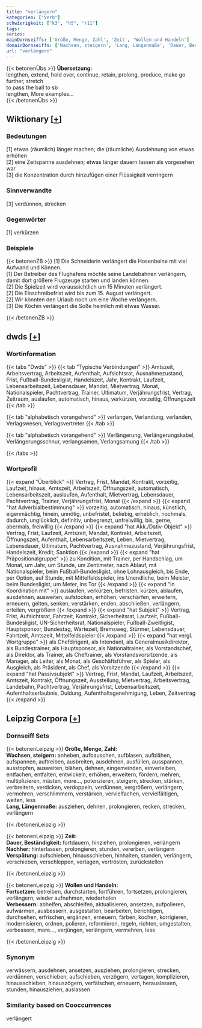 ```yaml
---
title: "verlängern"
kategorien: ["Verb"]
schwierigkeit: ["k3", "h5", "r11"]
tags:
series:
mainDornseiffs: ['Größe, Menge, Zahl', 'Zeit', 'Wollen und Handeln']
domainDornseiffs: ['Wachsen, steigern', 'Lang, Längenmaße', 'Dauer, Beständigkeit', 'Nachher', 'Verspätung', 'Fortsetzen', 'Verbessern']
url: "verlängern"
---
```


{{< betonenÜbs >}}
**Übersetzung:**  
lengthen, extend, hold over, continue, retain, prolong, produce, make go further, stretch  
to pass the ball to sb  
lengthen, More examples...  
{{< /betonenÜbs >}}

## Wiktionary [[+](https://de.wiktionary.org/wiki/verlängern)]

### Bedeutungen
[1] etwas (räumlich) länger machen; die (räumliche) Ausdehnung von etwas erhöhen  
[2] eine Zeitspanne ausdehnen; etwas länger dauern lassen als vorgesehen war  
[3] die Konzentration durch hinzufügen einer Flüssigkeit verringern  

### Sinnverwandte
[3] verdünnen, strecken  

### Gegenwörter
[1] verkürzen  

### Beispiele
{{< betonenZB >}}
[1] Die Schneiderin verlängert die Hosenbeine mit viel Aufwand und Können.  
[1] Der Betreiber des Flughafens möchte seine Landebahnen verlängern, damit dort größere Flugzeuge starten und landen können.  
[2] Die Spielzeit wird voraussichtlich um 15 Minuten verlängert.  
[2] Die Einschreibefrist wird bis zum 15. August verlängert.  
[2] Wir könnten den Urlaub noch um eine Woche verlängern.  
[3] Die Köchin verlängert die Soße heimlich mit etwas Wasser.  

{{< /betonenZB >}}


## dwds [[+](https://www.dwds.de/wb/verlängern)]

### Wortinformation
{{< tabs "Dwds" >}}
{{< tab "Typische Verbindungen" >}}
Amtszeit, Arbeitsvertrag, Arbeitszeit, Aufenthalt, Aufsichtsrat, Ausnahmezustand, Frist, Fußball-Bundesligist, Handelszeit, Jahr, Kontrakt, Laufzeit, Lebensarbeitszeit, Lebensdauer, Mandat, Mietvertrag, Monat, Nationalspieler, Pachtvertrag, Trainer, Ultimatum, Verjährungsfrist, Vertrag, Zeitraum, auslaufen, automatisch, hinaus, verkürzen, vorzeitig, Öffnungszeit
{{< /tab >}}

{{< tab "alphabetisch vorangehend" >}}
verlangen, Verlandung, verlanden, Verlagswesen, Verlagsvertreter
{{< /tab >}}

{{< tab "alphabetisch vorangehend" >}}
Verlängerung, Verlängerungskabel, Verlängerungsschnur, verlangsamen, Verlangsamung
{{< /tab >}}

{{< /tabs >}}

### Wortprofil
{{< expand "Überblick" >}} Vertrag, Frist, Mandat, Kontrakt, vorzeitig, Laufzeit, hinaus, Amtszeit, Arbeitszeit, Öffnungszeit, automatisch, Lebensarbeitszeit, auslaufen, Aufenthalt, Mietvertrag, Lebensdauer, Pachtvertrag, Trainer, Verjährungsfrist, Monat {{< /expand >}}
{{< expand "hat Adverbialbestimmung" >}} vorzeitig, automatisch, hinaus, künstlich, eigenmächtig, hinein, unnötig, unbefristet, beliebig, erheblich, nochmals, dadurch, unglücklich, definitiv, unbegrenzt, unfreiwillig, bis, gerne, abermals, freiwillig {{< /expand >}}
{{< expand "hat Akk./Dativ-Objekt" >}} Vertrag, Frist, Laufzeit, Amtszeit, Mandat, Kontrakt, Arbeitszeit, Öffnungszeit, Aufenthalt, Lebensarbeitszeit, Leben, Mietvertrag, Lebensdauer, Ultimatum, Pachtvertrag, Ausnahmezustand, Verjährungsfrist, Handelszeit, Kredit, Sanktion {{< /expand >}}
{{< expand "hat Präpositionalgruppe" >}} zu Kondition, mit Trainer, per Handschlag, um Monat, um Jahr, um Stunde, um Zentimeter, nach Ablauf, mit Nationalspieler, beim Fußball-Bundesligist, ohne Lohnausgleich, bis Ende, per Option, auf Stunde, mit Mittelfeldspieler, ins Unendliche, beim Meister, beim Bundesligist, um Meter, ins Tor {{< /expand >}}
{{< expand "in Koordination mit" >}} auslaufen, verkürzen, befristen, kürzen, ablaufen, ausdehnen, ausweiten, aufstocken, erhöhen, verschärfen, erweitern, erneuern, gelten, senken, verstärken, enden, abschließen, verlängern, erteilen, vergrößern {{< /expand >}}
{{< expand "hat Subjekt" >}} Vertrag, Frist, Aufsichtsrat, Fahrzeit, Kontrakt, Sicherheitsrat, Laufzeit, Fußball-Bundesligist, UN-Sicherheitsrat, Nationalspieler, Fußball-Zweitligist, Hauptsponsor, Bundestag, Wartezeit, Bremsweg, Stürmer, Lebensdauer, Fahrtzeit, Amtszeit, Mittelfeldspieler {{< /expand >}}
{{< expand "hat vergl. Wortgruppe" >}} als Chefdirigent, als Intendant, als Generalmusikdirektor, als Bundestrainer, als Hauptsponsor, als Nationaltrainer, als Vorstandschef, als Direktor, als Trainer, als Cheftrainer, als Vorstandsvorsitzende, als Manager, als Leiter, als Monat, als Geschäftsführer, als Spieler, als Ausgleich, als Präsident, als Chef, als Vorsitzende {{< /expand >}}
{{< expand "hat Passivsubjekt" >}} Vertrag, Frist, Mandat, Laufzeit, Arbeitszeit, Amtszeit, Kontrakt, Öffnungszeit, Ausstellung, Mietvertrag, Arbeitsvertrag, Landebahn, Pachtvertrag, Verjährungsfrist, Lebensarbeitszeit, Aufenthaltserlaubnis, Duldung, Aufenthaltsgenehmigung, Leben, Zeitvertrag {{< /expand >}}

## Leipzig Corpora [[+](https://corpora.uni-leipzig.de/en/res?word=verlängern&corpusId=deu_newscrawl-public_2018)]

### Dornseiff Sets
{{< betonenLeipzig >}}
**Größe, Menge, Zahl:**  
**Wachsen, steigern:** anheben, aufbauschen, aufblasen, aufblähen, aufspannen, auftreiben, ausbreiten, ausdehnen, ausfüllen, ausspannen, ausstopfen, ausweiten, blähen, dehnen, eingemeinden, einverleiben, entfachen, entfalten, entwickeln, erhöhen, erweitern, fördern, mehren, multiplizieren, mästen, more..., potenzieren, steigern, strecken, stärken, verbreitern, verdicken, verdoppeln, verdünnen, vergrößern, verlängern, vermehren, verschlimmern, verstärken, vervielfachen, vervielfältigen, weiten, less  
**Lang, Längenmaße:** ausziehen, dehnen, prolongieren, recken, strecken, verlängern  

{{< /betonenLeipzig >}}


{{< betonenLeipzig >}}
**Zeit:**  
**Dauer, Beständigkeit:** fortdauern, hinziehen, prolongieren, verlängern  
**Nachher:** hinterlassen, prolongieren, stunden, vererben, verlängern  
**Verspätung:** aufschieben, hinausschieben, hinhalten, stunden, verlängern, verschieben, verschleppen, vertagen, vertrösten, zurückstellen  

{{< /betonenLeipzig >}}


{{< betonenLeipzig >}}
**Wollen und Handeln:**  
**Fortsetzen:** betreiben, durchstarten, fortführen, fortsetzen, prolongieren, verlängern, wieder aufnehmen, wiederholen  
**Verbessern:** abhelfen, abschleifen, aktualisieren, ansetzen, aufpolieren, aufwärmen, ausbessern, ausgestalten, bearbeiten, berichtigen, durchsehen, erfrischen, ergänzen, erneuern, färben, kochen, korrigieren, modernisieren, ordnen, polieren, reformieren, regeln, richten, umgestalten, verbessern, more..., verjüngen, verlängern, vermehren, less  

{{< /betonenLeipzig >}}

### Synonym
verwässern, ausdehnen, ansetzen, ausziehen, prolongieren, strecken, verdünnen, verschieben, aufschieben, verzögern, vertagen, komplizieren, hinausschieben, hinauszögern, verfälschen, erneuern, herauslassen, stunden, hinausziehen, auslassen


### Similarity based on Cooccurrences
verlängert

